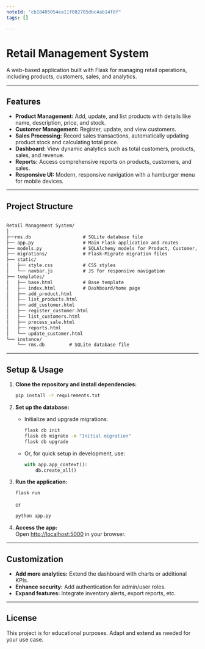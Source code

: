 ```yaml
---
noteId: "cb18405054ea11f082705dbc4ab14f8f"
tags: []

---
```


# Retail Management System

A web-based application built with Flask for managing retail operations, including products, customers, sales, and analytics.

---

## Features

- **Product Management:** Add, update, and list products with details like name, description, price, and stock.
- **Customer Management:** Register, update, and view customers.
- **Sales Processing:** Record sales transactions, automatically updating product stock and calculating total price.
- **Dashboard:** View dynamic analytics such as total customers, products, sales, and revenue.
- **Reports:** Access comprehensive reports on products, customers, and sales.
- **Responsive UI:** Modern, responsive navigation with a hamburger menu for mobile devices.

---

## Project Structure

```markdown

Retail Management System/
│
├──rms.db                   # SQLite database file
├── app.py                  # Main Flask application and routes
├── models.py               # SQLAlchemy models for Product, Customer, Sale
├── migrations/             # Flask-Migrate migration files
├── static/
│   ├── style.css           # CSS styles
│   └── navbar.js           # JS for responsive navigation
├── templates/
│   ├── base.html           # Base template
│   ├── index.html          # Dashboard/home page
│   ├── add_product.html
│   ├── list_products.html
│   ├── add_customer.html
│   ├── register_customer.html
│   ├── list_customers.html
│   ├── process_sale.html
│   ├── reports.html
│   └── update_customer.html
└── instance/
    └── rms.db         # SQLite database file
```

---

## Setup & Usage

1. **Clone the repository and install dependencies:**

    ```sh
    pip install -r requirements.txt
    ```

2. **Set up the database:**
    - Initialize and upgrade migrations:

      ```sh
      flask db init
      flask db migrate -m "Initial migration"
      flask db upgrade
      ```

    - Or, for quick setup in development, use:

      ```python
      with app.app_context():
          db.create_all()
      ```

3. **Run the application:**

    ```sh
    flask run
    ```

    or

    ```sh
    python app.py
    ```

4. **Access the app:**  
   Open [http://localhost:5000](http://localhost:5000) in your browser.

---

## Customization

- **Add more analytics:** Extend the dashboard with charts or additional KPIs.
- **Enhance security:** Add authentication for admin/user roles.
- **Expand features:** Integrate inventory alerts, export reports, etc.

---

## License

This project is for educational purposes. Adapt and extend as needed for your use case.
